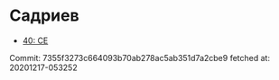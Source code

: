 # Садриев
- [40: CE](40.md)

Commit: 7355f3273c664093b70ab278ac5ab351d7a2cbe9
 fetched at: 20201217-053252
